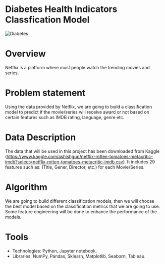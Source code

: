 # Diabetes Health Indicators Classfication Model
![Diabetes](https://user-images.githubusercontent.com/63130647/145461993-ccd81a96-7b1a-4609-b1b0-5ecb59b3bca9.jpg)




# Overview 
Netflix is a platform where most people watch the trending movies and series.

# Problem statement
Using the data provided by Netflix, we are going to build a classification model to predict if the movie/series will receive award or not based on certain features such as IMDB rating, language, genre etc.

# Data Description
The data that will be used in this project has been downloaded from Kaggle (https://www.kaggle.com/ashishgup/netflix-rotten-tomatoes-metacritic-imdb?select=netflix-rotten-tomatoes-metacritic-imdb.csv). It includes 29 features such as: (Title, Gener, Director, etc.) for each Movie/Series.

# Algorithm
We are going to build different classification models, then we will choose the best model based on the classification metrics that we are going to use. Some feature engineering will be done to enhance the performance of the models.

# Tools
* Technologies: Python, Jupyter notebook.
* Libraries: NumPy, Pandas, Sklearn, Matplotlib, Seaborn, Tableau.
